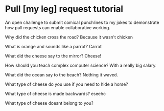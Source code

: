 # Pull [my leg] request tutorial
An open challenge to submit comical punchlines to my jokes to demonstrate how pull requests can enable collaborative working. 

Why did the chicken cross the road?  Because it wasn't chicken

What is orange and sounds like a parrot? Carrot

What did the cheese say to the mirror? Cheese!

How should you teach complex computer science? With a really big salary.

What did the ocean say to the beach? Nothing it waved.

What type of cheese do you use if you need to hide a horse? 

What type of cheese is made backwards? eseehc

What type of cheese doesnt belong to you? 
